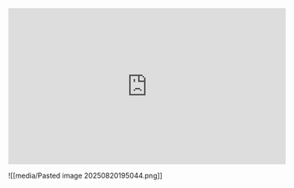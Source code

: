 <iframe width="560" height="315" src="https://www.youtube.com/embed/8eb_41ZpyOQ?si=7qRdWiIc1Y7kaUwF" title="YouTube video player" frameborder="0" allow="accelerometer; autoplay; clipboard-write; encrypted-media; gyroscope; picture-in-picture; web-share" referrerpolicy="strict-origin-when-cross-origin" allowfullscreen></iframe>

![[media/Pasted image 20250820195044.png]]